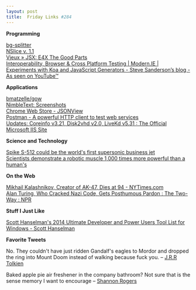 ```yaml
---
layout: post
title:  Friday Links #284
---
```

**Programming**

[bg-splitter](http://blackgate.github.io/bg-splitter/?utm_source=ng-newsletter&utm_campaign=a57bb97e33-AngularJS_Newsletter_12_24_1312_23_2013&utm_medium=email&utm_term=0_fa61364f13-a57bb97e33-88880093)  
[NSlice v. 1.1](http://geekswithblogs.net/nabuk/archive/2013/12/23/nslice-v.-1.1.aspx)  
[Vjeux » JSX: E4X The Good Parts](http://blog.vjeux.com/2013/javascript/jsx-e4x-the-good-parts.html)  
[Interoperability, Browser & Cross Platform Testing | Modern.IE |](http://www.modern.ie/)  
[Experiments with Koa and JavaScript Generators - Steve Sanderson’s blog - As seen on YouTube™](http://blog.stevensanderson.com/2013/12/21/experiments-with-koa-and-javascript-generators/?utm_source=rss&utm_medium=rss&utm_campaign=experiments-with-koa-and-javascript-generators&utm_reader=feedly)

**Applications**

[bmatzelle/gow](https://github.com/bmatzelle/gow)  
[NimbleText: Screenshots](http://nimbletext.com/home/screenshots)  
[Chrome Web Store - JSONView](https://chrome.google.com/webstore/detail/jsonview/chklaanhfefbnpoihckbnefhakgolnmc)  
[Postman - A powerful HTTP client to test web services](http://www.getpostman.com/)  
[Updates: Coreinfo v3.21, Disk2vhd v2.0, LiveKd v5.31 : The Official Microsoft IIS Site](http://blogs.iis.net/gholman/archive/2013/12/19/updates-coreinfo-v3-21-disk2vhd-v2-0-livekd-v5-31.aspx)

**Science and Technology**

[Spike S-512 could be the world's first supersonic business jet](http://www.gizmag.com/spike-aerospace-s-512-supersonic-business-jet/30242/)[  
Scientists demonstrate a robotic muscle 1,000 times more powerful than a human's](http://www.gizmag.com/vanadium-dioxide-micromuscle/30217/)

**On the Web**

[Mikhail Kalashnikov, Creator of AK-47, Dies at 94 - NYTimes.com](http://www.nytimes.com/2013/12/24/world/europe/mikhail-kalashnikov-creator-of-soviet-era-ak-47-weapon-is-dead-at-age-94.html?hp&_r=1&)  
[Alan Turing, Who Cracked Nazi Code, Gets Posthumous Pardon : The Two-Way : NPR](http://www.npr.org/blogs/thetwo-way/2013/12/23/256698016/alan-turing-who-cracked-nazi-code-gets-posthumous-pardon?ft=1&f=1019)

**Stuff I Just Like**

[Scott Hanselman's 2014 Ultimate Developer and Power Users Tool List for Windows - Scott Hanselman](http://www.hanselman.com/blog/ScottHanselmans2014UltimateDeveloperAndPowerUsersToolListForWindows.aspx)

**Favorite Tweets**

No. They couldn't have just ridden Gandalf's eagles to Mordor and dropped the ring into Mount Doom instead of walking because fuck you. – [J.R.R Tolkien](https://twitter.com/actual_tolkien/status/414264285003804672)

Baked apple pie air freshener in the company bathroom? Not sure that is the sense memory I want to encourage – [Shannon Rogers](https://twitter.com/RenaissanceWW/status/414133829201195008)
